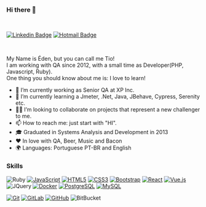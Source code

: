 ### Hi there 👋
<br/>

[![Linkedin Badge](https://img.shields.io/badge/-LinkedIn-blue?style=flat-square&logo=Linkedin&logoColor=white&link=https://https://www.linkedin.com/in/edenpereira)](https://https://www.linkedin.com/in/edenpereira)
[![Hotmail Badge](https://img.shields.io/badge/-Hotmail-0078D4?style=flat-square&logo=microsoft-outlook&logoColor=white&link=mailto:luizcarlos_abbott@hotmail.com)](mailto:edenjp@hotmail.com)

<br/>

My Name is Éden, but you can call me Tio!  
I am working with QA since 2012, with a small time as Developer(PHP, Javascript, Ruby).  
One thing you should know about me is: I love to learn!

- 🔭 I’m currently working as Senior QA at XP Inc.
- 🌱 I’m currently learning a Jmeter, .Net, Java, JBehave, Cypress, Serenity etc.
- 💪🏽 I’m looking to collaborate on projects that represent a new challenger to me.
- 📫 How to reach me: just start with "HI".
- 🎓 Graduated in Systems Analysis and Development in 2013
- ❤️ In love with QA, Beer, Music and Bacon
- 🌍 Languages: Portuguese PT-BR and English

### Skills

![Ruby](https://img.shields.io/badge/Ruby-CC342D?style=flat-square&logo=ruby&logoColor=white)
[![JavaScript](https://img.shields.io/badge/-JavaScript-black?style=flat-square&logo=javascript&link=https://github.com/edenjp/)](https://github.com/edenjp/)
[![HTML5](https://img.shields.io/badge/-HTML5-E34F26?style=flat-square&logo=html5&logoColor=white&link=https://github.com/edenjp/)](https://github.com/edenjp/)
[![CSS3](https://img.shields.io/badge/-CSS3-1572B6?style=flat-square&logo=css3&link=https://github.com/edenjp/)](https://github.com/edenjp/)
[![Bootstrap](https://img.shields.io/badge/-Bootstrap-563D7C?style=flat-square&logo=bootstrap&link=https://github.com/edenjp/)](https://github.com/edenjp/)
[![React](https://img.shields.io/badge/-React-black?style=flat-square&logo=react&link=https://github.com/edenjp/)](https://github.com/edenjp/)
[![Vue.js](https://img.shields.io/badge/-Vuejs-black?style=flat-square&logo=vue.js&link=https://github.com/edenjp/)](https://github.com/edenjp/)
![JQuery](https://img.shields.io/badge/jQuery-0769AD?style=flat-square&logo=jquery&logoColor=white)
[![Docker](https://img.shields.io/badge/-Docker-black?style=flat-square&logo=docker&link=https://github.com/edenjp/)](https://github.com/edenjp/)
[![PostgreSQL](https://img.shields.io/badge/-PostgreSQL-336791?style=flat-square&logo=postgresql&link=https://github.com/edenjp/)](https://github.com/edenjp/)
[![MySQL](https://img.shields.io/badge/-MySQL-black?style=flat-square&logo=mysql&logoColor=white&link=https://github.com/edenjp/)](https://github.com/edenjp/)

[![Git](https://img.shields.io/badge/-Git-black?style=flat-square&logo=git&link=https://github.com/edenjp/)](https://github.com/edenjp/)
[![GitLab](https://img.shields.io/badge/-GitLab-FCA121?style=flat-square&logo=gitlab&link=https://github.com/edenjp/)](https://github.com/edenjp/)
[![GitHub](https://img.shields.io/badge/-GitHub-181717?style=flat-square&logo=github&link=https://github.com/edenjp/)](https://github.com/edenjp/)
![BitBucket](https://img.shields.io/badge/-BitBucket-darkblue?style=flat-square&logo=bitbucket)
